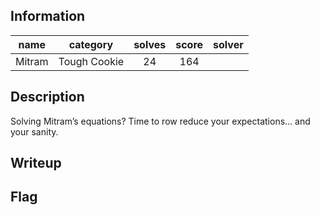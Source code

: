 ## Information
|  name  |   category   | solves | score | solver |
|:------:|:------------:|:------:|:-----:|:------:|
| Mitram | Tough Cookie |   24   |  164  |        |

## Description
Solving Mitram’s equations? Time to row reduce your expectations... and your sanity.

## Writeup

## Flag

